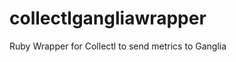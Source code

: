collectlgangliawrapper
======================

Ruby Wrapper for Collectl to send metrics to Ganglia

